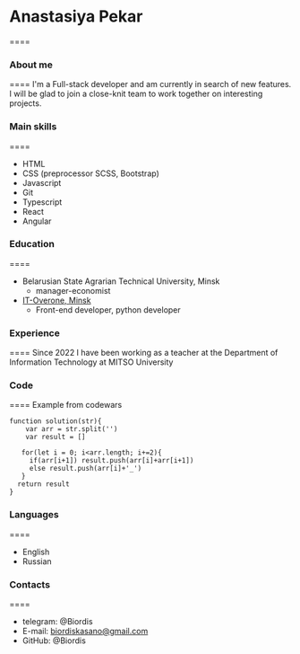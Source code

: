 # Anastasiya Pekar
====
### About me
====
I'm a Full-stack developer and am currently in search of new features. I will be glad to join a close-knit team to work together on interesting projects.
### Main skills
====
* HTML
* CSS (preprocessor SCSS, Bootstrap)
* Javascript
* Git
* Typescript
* React
* Angular
### Education
====
* Belarusian State Agrarian Technical University, Minsk
    + manager-economist
* [IT-Overone, Minsk](https://overone.by/)
    + Front-end developer, python developer
### Experience
====
Since 2022 I have been working as a teacher at the Department of Information Technology at MITSO University
### Code
====
Example from codewars
```
function solution(str){
    var arr = str.split('')
    var result = []

   for(let i = 0; i<arr.length; i+=2){
     if(arr[i+1]) result.push(arr[i]+arr[i+1])
     else result.push(arr[i]+'_')
   }
  return result
}
```
### Languages
====
* English
* Russian
### Contacts
====
* telegram: @Biordis
* E-mail: biordiskasano@gmail.com
* GitHub: @Biordis